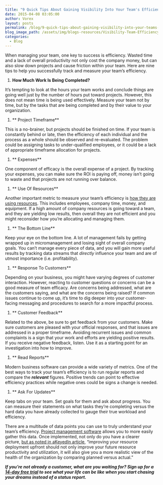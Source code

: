 ```yaml
---
title: "9 Quick Tips About Gaining Visibility Into Your Team's Efficiency"
date: 2015-04-08 03:05:00
author: Vorex
layout: posts
permalink: /blog/9-quick-tips-about-gaining-visibility-into-your-teams-efficiency/
blog_image_path: /assets/img/blogs-resources/Visibility-Team-Efficiency.jpg
categories:
  - Blog
---
```



When managing your team, one key to success is efficiency. Wasted time and a lack of overall productivity not only cost the company money, but can also slow down projects and cause friction within your team. Here are nine tips to help you successfully track and measure your team’s efficiency.<!--more-->

1. **How Much Work Is Being Completed?**

It’s tempting to look at the hours your team works and conclude things are going well just by the number of hours put toward projects. However, this does not mean time is being used effectively. Measure your team not by time, but by the tasks that are being completed and by their value to your organization.

1. ** Project Timeframe**

This is a no-brainer, but projects should be finished on time. If your team is constantly behind or late, then the efficiency of each individual and the process as a whole should be observed and re-evaluated. The problem could be assigning tasks to under-qualified employees, or it could be a lack of appropriate timeframe allocation for projects.

1. ** Expenses**

One component of efficacy is the overall expense of a project. By tracking your expenses, you can make sure the ROI is paying off, money isn’t going to waste and that projects are not running over balance.

1. ** Use Of Resources**

Another important metric to measure your team’s efficiency is [how they are using resources](http://www.vorex.com/agency-challenges-scaling-project-management/). This includes employees, company time, money, and equipment. If a high amount of company resources is going toward a team, and they are yielding low results, then overall they are not efficient and you might reconsider how you’re allocating and managing them.

1. ** The Bottom Line**

Keep your eye on the bottom line. A lot of management fails by getting wrapped up in micromanagement and losing sight of overall company goals. You can’t manage every piece of data, and you will gain more useful results by tracking data streams that *directly* influence your team and are of utmost importance (i.e. profitability).

1. ** Response To Customers**

Depending on your business, you might have varying degrees of customer interaction. However, reacting to customer questions or concerns can be a good measure of team efficacy. Are concerns being addressed, what are the customers saying, and what are the concerns being raised? If common issues continue to come up, it’s time to dig deeper into your customer-facing messaging and procedures to search for a more impactful process.

1. ** Customer Feedback**

Related to the above, be sure to get feedback from your customers. Make sure customers are pleased with your official responses, and that issues are addressed in a proper timeframe. Avoiding recurrent issues and common complaints is a sign that your work and efforts are yielding positive results. If you receive negative feedback, listen. Use it as a starting point for an investigation into how to improve.

1. ** Read Reports**

Modern business software can provide a wide variety of metrics. One of the best ways to track your team’s efficiency is to run regular reports and compare the ***relevant*** figures. Positive trends can point to effective efficiency practices while negative ones could be signs a change is needed.

1. ** Ask For Updates**

Keep tabs on your team. Set goals for them and ask about progress. You can measure their statements on what tasks they’re completing versus the hard data you have already collected to gauge their true workload and efficiency.

There are a multitude of data points you can use to truly understand your team’s efficiency. [Project management software](http://www.vorex.com/product/) allows you to more easily gather this data. Once implemented, not only do you have a clearer picture, [but as noted in a](http://www.keyedin.com/keyedinprojects/article/5-simple-ways-to-improve-employee-utilization-and-productivity/)[KeyedIn article](http://www.keyedin.com/keyedinprojects/article/5-simple-ways-to-improve-employee-utilization-and-productivity/), “improving your resource deployment upfront should not only improve your future resource productivity and utilization, it will also give you a more realistic view of the health of the organization by comparing planned versus actual.”

***If you’re not already a customer, what are you waiting for? Sign up for a [14-day free trial](http://www.vorex.com/free-trial/) to see what your life can be like when you start chasing your dreams instead of a status report.***